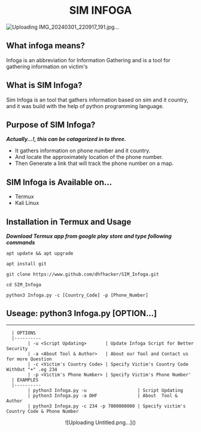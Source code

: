 <h1 align="center">SIM INFOGA</h1>

<span align="center"> ![Uploading IMG_20240301_220917_191.jpg…]() </span>

<p>  
  
  ## What infoga means?
  Infoga is an abbreviation for Information Gathering and is a tool for gathering information on victim's
  
  ## What is SIM Infoga?
  Sim Infoga is an tool that gathers information based on sim and it country,<br> and it was build with the help of python programming language.
  
  ## Purpose of SIM Infoga?
  ***Actually...!, this can be catagorized in to three.***
  * It gathers information on phone number and it country.
  * And locate the approximately location of the phone number.
  * Then Generate a link that will track the phone number on a map.
  
  ## SIM Infoga is Available on...
  * Termux
  * Kali Linux
  
  ## Installation in Termux and Usage
  ***Download Termux app from google play store and type following commands***

  ```
  apt update && apt upgrade
  ```
  ```
  apt install git
  ```
  ```
  git clone https://www.github.com/dhfhacker/SIM_Infoga.git
  ```
  ```
  cd SIM_Infoga
  ```
  ```
  python3 Infoga.py -c [Country_Code] -p [Phone_Number]
  ```
  
  ## Useage: python3 Infoga.py [OPTION...]
  ------------
      | OPTIONS
      |----------
            | -u <Script Updating>       | Update Infoga Script for Better Security
            | -a <About Tool & Author>   | About our Tool and Contact us for more Question
            | -c <Victim's Country Code> | Specify Victim's Country Code WithOut "+" .eg 234
            | -p <Victim's Phone Number> | Specify Victim's Phone Number'
      | EXAMPLES
      |----------
            | python3 Infoga.py -u                   | Script Updating
            | python3 Infoga.py -a DHF               | About  Tool & Author
            | python3 Infoga.py -c 234 -p 7000000000 | Specify victim's Country Code & Phone Number         
</p>

<p align="center"> ![Uploading Untitled.png…]() </p>


